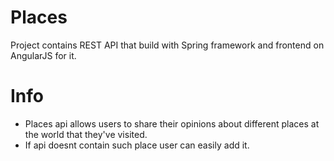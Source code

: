 # Places
Project contains REST API that build with Spring framework and frontend on AngularJS for it.
# Info
- Places api allows users to share their opinions about different places at the world that they've visited. 
- If api doesnt contain such place user can easily add it. 
